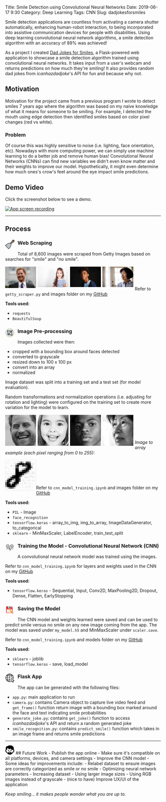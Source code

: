 Title: Smile Detection using Convolutional Neural Networks
Date: 2019-06-17 9:30
Category: Deep Learning
Tags: CNN
Slug: dadjokesforsmiles

Smile detection applications are countless from activating a camera shutter automatically, enhancing human-robot interaction, to being incorporated into assistive communication devices for people with disabilities. Using deep learning convolutional neural network algorithms, a smile detection algorithm with an accuracy of 89% was achieved!

As a project I created [Dad Jokes for Smiles](https://github.com/audreymychan/djsmile), a Flask-powered web application to showcase a smile detection algorithm trained using convolutional neural networks. It takes input from a user's webcam and returns predictions on how much they're smiling! It also provides random dad jokes from *icanhazdadjoke*'s API for fun and because why not.

## Motivation
Motivation for the project came from a previous program I wrote to detect smiles 7 years ago where the algorithm was based on my naive knowledge of what it means for someone to be smiling. For example, I detected the mouth using edge detection then identified smiles based on color pixel changes (red vs white). 

### Problem
Of course this was highly sensitive to noise (i.e. lighting, face orientation, etc). Nowadays with more computing power, we can simply use machine learning to do a better job and remove human bias! Convolutional Neural Networks (CNNs) can find new variables we didn't even know matter and their weights to improve our model. Hypothetically, it might even determine how much ones's crow's feet around the eye impact smile predictions.

## Demo Video
Click the screenshot below to see a demo.

[![App screen recording](https://img.youtube.com/vi/g3G3tXIf4fk/0.jpg)](https://www.youtube.com/watch?v=g3G3tXIf4fk)

***

## Process

### <img style="float:left; margin:0px 10px 10px 0;" src="./images/scraper.png" alt="scraper" width="30"/> Web Scraping
Total of 8,600 images were scraped from Getty Images based on searches for "smile" and "no smile".

<img style="float:left; margin:2px 5px 0px 0;" src="./images/smile_example_1.jpg" alt="smile_example_1" width="100"/>
<img style="float:left; margin:2px 5px 0px 0;" src="./images/smile_example_2.jpg" alt="smile_example_2" width="100"/>
<img style="float:left; margin:2px 5px 0px 0;" src="./images/no_smile_example_1.jpg" alt="no_smile_example_1" width="100"/>
<img style="float:left; margin:2px 5px 0px 0;" src="./images/no_smile_example_2.jpg" alt="no_smile_example_2" width="100"/>
<br/><br/><br/>

Refer to `getty_scraper.py` and images folder on my [GitHub](https://github.com/audreymychan/djsmile)

**Tools used:**

- `requests`
- `BeautifulSoup`

### <img style="float:left; margin:0px 10px 10px 0;" src="./images/edit.png" alt="edit" width="30"/> Image Pre-processing
Images collected were then:

- cropped with a bounding box around faces detected
- converted to grayscale
- resized down to 100 x 100 px
- convert into an array
- normalized

Image dataset was split into a training set and a test set (for model evaluation).

Random transformations and normalization operations (i.e. adjusting for rotation and lighting) were configured on the training set to create more variation for the model to learn.

<img style="float:left; margin:2px 5px 0px 0;" src="./images/grey_crop_smile_1.jpg" alt="grey_crop_smile_1" width="100"/>
<img style="float:left; margin:2px 5px 0px 0;" src="./images/grey_crop_smile_2.jpg" alt="grey_crop_smile_2" width="100"/>
<img style="float:left; margin:2px 5px 0px 0;" src="./images/grey_crop_no_smile_1.jpg" alt="grey_crop_no_smile_1" width="100"/>
<img style="float:left; margin:2px 5px 0px 0;" src="./images/grey_crop_no_smile_2.jpg" alt="grey_crop_no_smile_2" width="100"/>
<br/><br/><br/><br/>

*Image to array example (each pixel ranging from 0 to 255):*

<img style="float:left;" src="./images/img_to_array.gif" alt="img_to_array" width="100"/>
<br/><br/><br/><br/>

Refer to `cnn_model_training.ipynb` and images folder on my [GitHub](https://github.com/audreymychan/djsmile)

**Tools used:**

- `PIL` - Image
- `face_recognition`
- `tensorflow.keras` - array_to_img, img_to_array, ImageDataGenerator, to_categorical
- `sklearn` - MinMaxScaler, LabelEncoder, train_test_split

### <img style="float:left; margin:0px 10px 10px 0;" src="./images/training.png" alt="training" width="30"/> Training the Model - Convolutional Neural Network (CNN)
A convolutional neural network model was trained using the images.

Refer to `cnn_model_training.ipynb` for layers and weights used in the CNN on my [GitHub](https://github.com/audreymychan/djsmile)

**Tools used:**

- `tensorflow.keras` - Sequential, Input, Conv2D, MaxPooling2D, Dropout, Dense, Flatten, EarlyStopping

### <img style="float:left; margin:0px 10px 10px 0;" src="./images/save.png" alt="save" width="30"/> Saving the Model
The CNN model and weights learned were saved and can be used to predict smile versus no smile on any new image coming from the app. The model was saved under `my_model.h5` and MinMaxScaler under `scaler.save`.

Refer to `cnn_model_training.ipynb` and models folder on my [GitHub](https://github.com/audreymychan/djsmile)

**Tools used:**

- `sklearn` - joblib
- `tensorflow.keras` - save, load_model

### <img style="float:left; margin:0px 10px 10px 0;" src="./images/internet.png" alt="internet" width="30"/> Flask App
The app can be generated with the following files:

- `app.py`: main application to run
- `camera.py`: contains Camera object to capture live video feed and `get_frame()` function return image with a bounding box marked around the face and text indicating smile probabilities
- `generate_joke.py`: contains `get_joke()` function to access *icanhazdadjoke*'s API and return a random generated joke
- `smile_recognition.py`: contains `predict_smile()` function which takes in an image frame and returns smile predictions

***
<img src="./images/dad_black.png" alt="Dad black icon" width="30"/> 
## Future Work
- Publish the app online
    - Make sure it's compatible on all platforms, devices, and camera settings
- Improve the CNN model
    - Some ideas for improvements include:
        - Relabel dataset to ensure images are correctly categorized as smile or no smile
        - Optimizing neural network parameters
        - Increasing dataset
        - Using larger image sizes
        - Using RGB images instead of grayscale
- (nice to have) Improve UX/UI of the application

*Keep smiling... it makes people wonder what you are up to.*